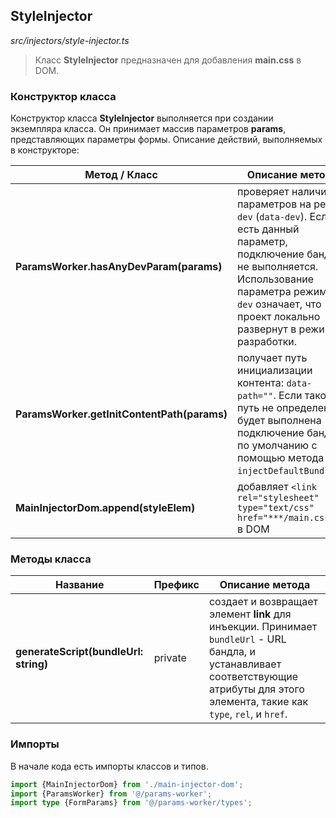 ## StyleInjector

_src/injectors/style-injector.ts_

> Класс **StyleInjector** предназначен для добавления **main.css** в DOM.

### Конструктор класса

Конструктор класса **StyleInjector** выполняется при создании экземпляра класса. Он принимает массив параметров **params**, представляющих параметры формы. Описание действий, выполняемых в конструкторе:

| Метод / Класс                               | Описание метода                                                                                                                                                                                                           |
|---------------------------------------------|---------------------------------------------------------------------------------------------------------------------------------------------------------------------------------------------------------------------------|
| **ParamsWorker.hasAnyDevParam(params)**     | проверяет наличие параметров на режим `dev` (`data-dev`). Если есть данный параметр, подключение бандла не выполняется. Использование параметра режима `dev` означает, что проект локально развернут в режиме разработки. |
| **ParamsWorker.getInitContentPath(params)** | получает путь инициализации контента: `data-path=""`. Если такой путь не определен, то будет выполнена подключение бандла по умолчанию с помощью метода `injectDefaultBundle()`.                                          |
| **MainInjectorDom.append(styleElem)**       | добавляет `<link rel="stylesheet" type="text/css" href="***/main.css">` в DOM                                                                                                                                             |


### Методы класса

| Название                              | Префикс | Описание метода                                                                                                                                                                          |
|---------------------------------------|---------|------------------------------------------------------------------------------------------------------------------------------------------------------------------------------------------|
| **generateScript(bundleUrl: string)** | private | создает и возвращает элемент **link** для инъекции. Принимает `bundleUrl` - URL бандла, и устанавливает соответствующие атрибуты для этого элемента, такие как `type`, `rel`, и `href`.  |


### Импорты

В начале кода есть импорты классов и типов.

```ts
import {MainInjectorDom} from './main-injector-dom';
import {ParamsWorker} from '@/params-worker';
import type {FormParams} from '@/params-worker/types';
```